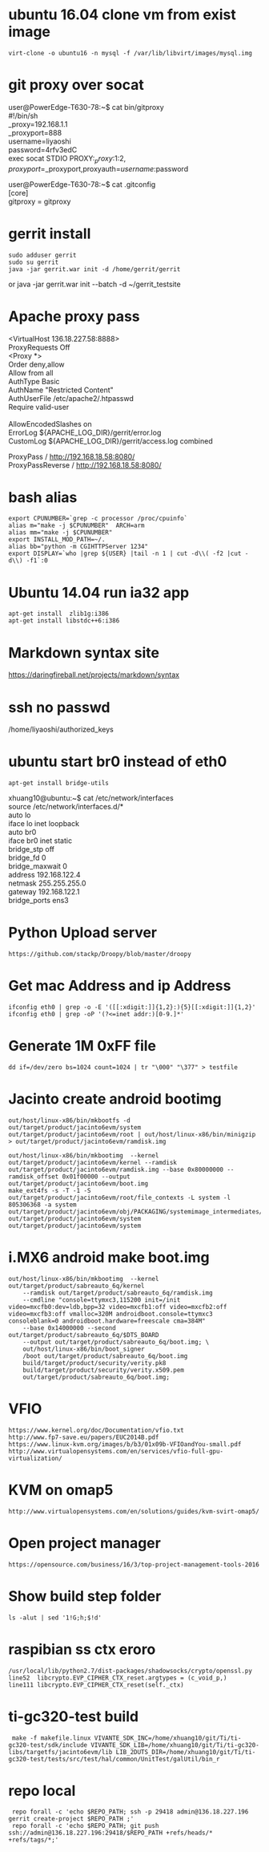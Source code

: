 # ubuntu 16.04 clone vm from exist image
	virt-clone -o ubuntu16 -n mysql -f /var/lib/libvirt/images/mysql.img 	
# git proxy over socat
user@PowerEdge-T630-78:~$ cat bin/gitproxy  
#!/bin/sh   
_proxy=192.168.1.1  
_proxyport=888  
username=liyaoshi  
password=4rfv3edC  
exec socat STDIO PROXY:$_proxy:$1:$2,proxyport=$_proxyport,proxyauth=$username:$password  
  
user@PowerEdge-T630-78:~$ cat .gitconfig  
[core]  
        gitproxy = gitproxy  

# gerrit install 
	sudo adduser gerrit  
	sudo su gerrit  
	java -jar gerrit.war init -d /home/gerrit/gerrit   
 or
	java -jar gerrit.war init --batch -d ~/gerrit_testsite 
# Apache proxy pass
<VirtualHost 136.18.227.58:8888>  
ProxyRequests Off  
<Proxy *>  
        Order deny,allow  
        Allow from all  
        AuthType Basic  
        AuthName "Restricted Content"  
        AuthUserFile /etc/apache2/.htpasswd  
        Require valid-user  
</Proxy>  
AllowEncodedSlashes on  
ErrorLog ${APACHE_LOG_DIR}/gerrit/error.log  
CustomLog ${APACHE_LOG_DIR}/gerrit/access.log combined  

ProxyPass / http://192.168.18.58:8080/  
ProxyPassReverse / http://192.168.18.58:8080/  
</VirtualHost>  

# bash alias
	export CPUNUMBER=`grep -c processor /proc/cpuinfo`  
	alias m="make -j $CPUNUMBER"  ARCH=arm  
	alias mm="make -j $CPUNUMBER"  
	export INSTALL_MOD_PATH=~/.  
	alias bb="python -m CGIHTTPServer 1234"  
	export DISPLAY=`who |grep ${USER} |tail -n 1 | cut -d\\( -f2 |cut -d\\) -f1`:0  

# Ubuntu 14.04 run ia32 app
	apt-get install  zlib1g:i386  
	apt-get install libstdc++6:i386  
# Markdown syntax site
https://daringfireball.net/projects/markdown/syntax
# ssh no passwd
/home/liyaoshi/authorized_keys
# ubuntu start br0 instead of eth0
	apt-get install bridge-utils    
xhuang10@ubuntu:~$ cat /etc/network/interfaces  
source /etc/network/interfaces.d/*  
auto lo  
iface lo inet loopback  
auto br0  
iface br0 inet static  
bridge_stp off  
bridge_fd 0  
bridge_maxwait 0  
address 192.168.122.4  
netmask 255.255.255.0  
gateway 192.168.122.1  
bridge_ports ens3  

# Python Upload server
	https://github.com/stackp/Droopy/blob/master/droopy
# Get mac Address and ip Address 
	ifconfig eth0 | grep -o -E '([[:xdigit:]]{1,2}:){5}[[:xdigit:]]{1,2}'
	ifconfig eth0 | grep -oP '(?<=inet addr:)[0-9.]*'
# Generate 1M 0xFF file
	dd if=/dev/zero bs=1024 count=1024 | tr "\000" "\377" > testfile
# Jacinto create android bootimg
	out/host/linux-x86/bin/mkbootfs -d out/target/product/jacinto6evm/system out/target/product/jacinto6evm/root | out/host/linux-x86/bin/minigzip > out/target/product/jacinto6evm/ramdisk.img

	out/host/linux-x86/bin/mkbootimg  --kernel out/target/product/jacinto6evm/kernel --ramdisk out/target/product/jacinto6evm/ramdisk.img --base 0x80000000 --ramdisk_offset 0x01f00000 --output out/target/product/jacinto6evm/boot.img
	make_ext4fs -s -T -1 -S out/target/product/jacinto6evm/root/file_contexts -L system -l 805306368 -a system out/target/product/jacinto6evm/obj/PACKAGING/systemimage_intermediates/system.img out/target/product/jacinto6evm/system out/target/product/jacinto6evm/system
	
# i.MX6 android make boot.img
	out/host/linux-x86/bin/mkbootimg  --kernel out/target/product/sabreauto_6q/kernel 
		--ramdisk out/target/product/sabreauto_6q/ramdisk.img 
		--cmdline "console=ttymxc3,115200 init=/init video=mxcfb0:dev=ldb,bpp=32 video=mxcfb1:off video=mxcfb2:off video=mxcfb3:off vmalloc=320M androidboot.console=ttymxc3 consoleblank=0 androidboot.hardware=freescale cma=384M" 
		--base 0x14000000 --second out/target/product/sabreauto_6q/$DTS_BOARD  
		--output out/target/product/sabreauto_6q/boot.img; \
		out/host/linux-x86/bin/boot_signer 
		/boot out/target/product/sabreauto_6q/boot.img 
		build/target/product/security/verity.pk8 
		build/target/product/security/verity.x509.pem 
		out/target/product/sabreauto_6q/boot.img; 
# VFIO 	
	https://www.kernel.org/doc/Documentation/vfio.txt  
	http://www.fp7-save.eu/papers/EUC2014B.pdf  
	https://www.linux-kvm.org/images/b/b3/01x09b-VFIOandYou-small.pdf  
	http://www.virtualopensystems.com/en/services/vfio-full-gpu-virtualization/  
# KVM on omap5
	http://www.virtualopensystems.com/en/solutions/guides/kvm-svirt-omap5/  
# Open project manager 
	https://opensource.com/business/16/3/top-project-management-tools-2016
# Show build step folder
	ls -alut | sed '1!G;h;$!d'
# raspibian ss ctx eroro
	/usr/local/lib/python2.7/dist-packages/shadowsocks/crypto/openssl.py
	line52	libcrypto.EVP_CIPHER_CTX_reset.argtypes = (c_void_p,)
	line111 libcrypto.EVP_CIPHER_CTX_reset(self._ctx)
# ti-gc320-test build
	 make -f makefile.linux VIVANTE_SDK_INC=/home/xhuang10/git/Ti/ti-gc320-test/sdk/include VIVANTE_SDK_LIB=/home/xhuang10/git/Ti/ti-gc320-libs/targetfs/jacinto6evm/lib LIB_2DUTS_DIR=/home/xhuang10/git/Ti/ti-gc320-test/tests/src/test/hal/common/UnitTest/galUtil/bin_r
# repo local 
	 repo forall -c 'echo $REPO_PATH; ssh -p 29418 admin@136.18.227.196 gerrit create-project $REPO_PATH ;'
	 repo forall -c 'echo $REPO_PATH; git push ssh://admin@136.18.227.196:29418/$REPO_PATH +refs/heads/* +refs/tags/*;'


